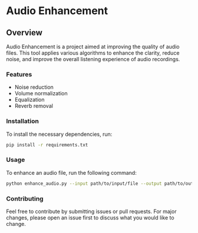 
# Audio Enhancement

## Overview

Audio Enhancement is a project aimed at improving the quality of audio files. This tool applies various algorithms to enhance the clarity, reduce noise, and improve the overall listening experience of audio recordings.

### Features
- Noise reduction
- Volume normalization
- Equalization
- Reverb removal

### Installation

To install the necessary dependencies, run:

```sh
pip install -r requirements.txt
```

### Usage

To enhance an audio file, run the following command:

```sh
python enhance_audio.py --input path/to/input/file --output path/to/output/file
```

### Contributing

Feel free to contribute by submitting issues or pull requests. For major changes, please open an issue first to discuss what you would like to change.

```
